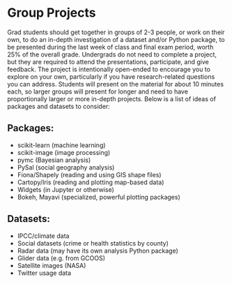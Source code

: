 # Group Projects

Grad students should get together in groups of 2-3 people, or work on their own, to do an in-depth investigation of a dataset and/or Python package, to be presented during the last week of class and final exam period, worth 25% of the overall grade. Undergrads do not need to complete a project, but they are required to attend the presentations, participate, and give feedback. The project is intentionally open-ended to encourage you to explore on your own, particularly if you have research-related questions you can address. Students will present on the material for about 10 minutes each, so larger groups will present for longer and need to have proportionally larger or more in-depth projects. Below is a list of ideas of packages and datasets to consider:

## Packages:

- scikit-learn (machine learning)
- scikit-image (image processing)
- pymc (Bayesian analysis)
- PySal (social geography analysis)
- Fiona/Shapely (reading and using GIS shape files)
- Cartopy/Iris (reading and plotting map-based data)
- Widgets (in Jupyter or otherwise)
- Bokeh, Mayavi (specialized, powerful plotting packages)


## Datasets:

- IPCC/climate data
- Social datasets (crime or health statistics by county)
- Radar data (may have its own analysis Python package)
- Glider data (e.g. from GCOOS)
- Satellite images (NASA)
- Twitter usage data
